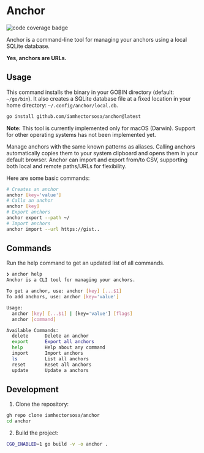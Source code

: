 # Anchor

![code coverage badge](https://github.com/iamhectorsosa/anchor/actions/workflows/ci.yml/badge.svg)

Anchor is a command-line tool for managing your anchors using a local SQLite database.

**Yes, anchors are URLs.**

## Usage

This command installs the binary in your GOBIN directory (default: `~/go/bin`). It also creates a SQLite database file at a fixed location in your home directory: `~/.config/anchor/local.db`.

```bash
go install github.com/iamhectorsosa/anchor@latest
```

**Note:** This tool is currently implemented only for macOS (Darwin). Support for other operating systems has not been implemented yet.

Manage anchors with the same known patterns as aliases. Calling anchors automatically copies them to your system clipboard and opens them in your default browser. Anchor can import and export from/to CSV, supporting both local and remote paths/URLs for flexibility.

Here are some basic commands:

```bash
# Creates an anchor
anchor [key='value']
# Calls an anchor
anchor [key]
# Export anchors
anchor export --path ~/
# Import anchors
anchor import --url https://gist..
```

## Commands

Run the help command to get an updated list of all commands.

```bash
❯ anchor help
Anchor is a CLI tool for managing your anchors.

To get a anchor, use: anchor [key] [...$1]
To add anchors, use: anchor [key='value']

Usage:
  anchor [key] [...$1] | [key='value'] [flags]
  anchor [command]

Available Commands:
  delete      Delete an anchor
  export      Export all anchors
  help        Help about any command
  import      Import anchors
  ls          List all anchors
  reset       Reset all anchors
  update      Update a anchors
```

## Development

1. Clone the repository:

```bash
gh repo clone iamhectorsosa/anchor
cd anchor
```

2. Build the project:

```bash
CGO_ENABLED=1 go build -v -o anchor .
```
